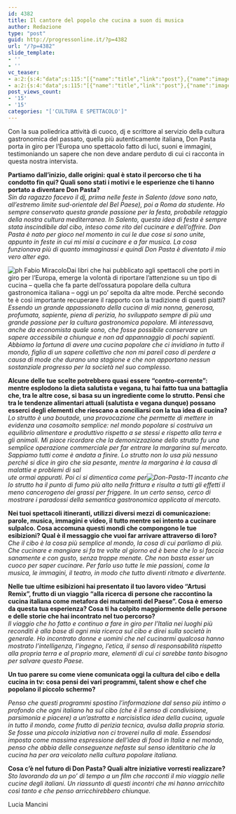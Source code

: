 ```yaml
---
id: 4382
title: Il cantore del popolo che cucina a suon di musica
author: Redazione
type: "post"
guid: http://progressonline.it/?p=4382
url: "/?p=4382"
slide_template:
- ''
- ''
vc_teaser:
- a:2:{s:4:"data";s:115:"[{"name":"title","link":"post"},{"name":"image","image":"featured","link":"none"},{"name":"text","mode":"excerpt"}]";s:7:"bgcolor";s:0:"";}
- a:2:{s:4:"data";s:115:"[{"name":"title","link":"post"},{"name":"image","image":"featured","link":"none"},{"name":"text","mode":"excerpt"}]";s:7:"bgcolor";s:0:"";}
post_views_count:
- '15'
- '15'
categories: "['CULTURA E SPETTACOLO']"
---
```


Con la sua poliedrica attività di cuoco, dj e scrittore al servizio della cultura gastronomica del passato, quella più autenticamente italiana, Don Pasta porta in giro per l’Europa uno spettacolo fatto di luci, suoni e immagini, testimoniando un sapere che non deve andare perduto di cui ci racconta in questa nostra intervista.

**Partiamo dall’inizio, dalle origini: qual è stato il percorso che ti ha condotto fin qui? Quali sono stati i motivi e le esperienze che ti hanno portato a diventare Don Pasta?**  
*Sin da ragazzo facevo il dj, prima nelle feste in Salento (dove sono nato, all’estremo limite sud-orientale del Bel Paese), poi a Roma da studente. Ho sempre conservato questa grande passione per la festa, probabile retaggio della nostra cultura mediterranea. In Salento, questa idea di festa è sempre stata inscindibile dal cibo, inteso come rito del cucinare e dell’offrire. Don Pasta è nato per gioco nel momento in cui le due cose si sono unite, appunto in feste in cui mi misi a cucinare e a far musica. La cosa funzionava più di quanto immaginassi e quindi Don Pasta è diventato il mio vero alter ego.*

![ph Fabio Miracolo](https://progressonline.it/wp-content/uploads/ph-Fabio-Miracolo-200x300.jpg)Dai libri che hai pubblicato agli spettacoli che porti in giro per l’Europa, emerge la volontà di riportare l’attenzione su un tipo di cucina – quella che fa parte dell’ossatura popolare della cultura gastronomica italiana – oggi un po’ sepolta da altre mode. Perché secondo te è così importante recuperare il rapporto con la tradizione di questi piatti?  
*Essendo un grande appassionato della cucina di mia nonna, generosa, profumata, sapiente, piena di perizia, ho sviluppato sempre di più una grande passione per la cultura gastronomica popolare. Mi interessava, anche da economista quale sono, che fosse possibile conservare un sapere accessibile a chiunque e non ad appannaggio di pochi sapienti. Abbiamo la fortuna di avere una cucina popolare che ci invidiano in tutto il mondo, figlia di un sapere collettivo che non mi pareil caso di perdere a causa di mode che durano una stagione e che non apportano nessun sostanziale progresso per la società nel suo complesso.*

**Alcune delle tue scelte potrebbero quasi essere “contro-corrente”: mentre esplodono la dieta salutista e vegana, tu hai fatto tua una battaglia che, tra le altre cose, si basa su un ingrediente come lo strutto. Pensi che tra le tendenze alimentari attuali (salutista e vegana dunque) possano esserci degli elementi che riescano a conciliarsi con la tua idea di cucina?**  
*Lo strutto è una boutade, una provocazione che permette di mettere in evidenza una cosamolto semplice: nel mondo popolare si costruiva un equilibrio alimentare e produttivo rispetto a se stessi e rispetto alla terra e gli animali. Mi piace ricordare che la demonizzazione dello strutto fu una semplice operazione commerciale per far entrare la margarina sul mercato. Sappiamo tutti come è andata a finire. Lo strutto non lo usa più nessuno perché si dice in giro che sia pesante, mentre la margarina è la causa di malattie e problemi di sal  
ute ormai appurati. Poi ci si dimentica come per![Don-Pasta-11](https://progressonline.it/wp-content/uploads/Don-Pasta-11-300x169.jpg) incanto che lo strutto ha il punto di fumo più alto nella frittura e risulta a tutti gli effetti il meno cancerogeno dei grassi per friggere. In un certo senso, cerco di mostrare i paradossi della semantica gastronomica applicata al mercato.*

**Nei tuoi spettacoli itineranti, utilizzi diversi mezzi di comunicazione: parole, musica, immagini e video, il tutto mentre sei intento a cucinare sulpalco. Cosa accomuna questi mondi che compongono le tue esibizioni? Qual è il messaggio che vuoi far arrivare attraverso di loro?**  
*Che il cibo è la cosa più semplice al mondo, la cosa di cui parliamo di più. Che cucinare e mangiare si fa tre volte al giorno ed è bene che lo si faccia sanamente e con gusto, senza troppe menate. Che non basta esser un cuoco per saper cucinare. Per farlo uso tutte le mie passioni, come la musica, le immagini, il teatro, in modo che tutto diventi ritmato e divertente.*

**Nelle tue ultime esibizioni hai presentato il tuo lavoro video “Artusi Remix”, frutto di un viaggio “alla ricerca di persone che raccontino la cucina italiana come metafora dei mutamenti del Paese”. Cosa è emerso da questa tua esperienza? Cosa ti ha colpito maggiormente delle persone e delle storie che hai incontrato nel tuo percorso?**  
*Il viaggio che ho fatto e continuo a fare in giro per l’Italia nei luoghi più reconditi è alla base di ogni mia ricerca sul cibo e direi sulla società in generale. Ho incontrato donne e uomini che nel cucinarmi qualcosa hanno mostrato l’intelligenza, l’ingegno, l’etica, il senso di responsabilità rispetto alla propria terra e al proprio mare, elementi di cui ci sarebbe tanto bisogno per salvare questo Paese.*

**Un tuo parere su come viene comunicata oggi la cultura del cibo e della cucina in tv: cosa pensi dei vari programmi, talent show e chef che popolano il piccolo schermo?**

*Penso che questi programmi spostino l’informazione dal senso più intimo o profondo che ogni italiano ha sul cibo (che è il senso di condivisione, parsimonia e piacere) a un’astratta e narcisistica idea della cucina, uguale in tutto il mondo, come frutto di perizia tecnica, avulsa dalla propria storia. Se fosse una piccola iniziativa non ci troverei nulla di male. Essendosi imposta come massima espressione dell’idea di food in Italia e nel mondo, penso che abbia delle conseguenze nefaste sul senso identitario che la cucina ha per ora veicolato nella cultura popolare italiana.*

**Cosa c’è nel futuro di Don Pasta? Quali altre iniziative vorresti realizzare?**  
*Sto lavorando da un po’ di tempo a un film che racconti il mio viaggio nelle cucine degli italiani. Un riassunto di questi incontri che mi hanno arricchito così tanto e che penso arricchirebbero chiunque.*

Lucia Mancini
